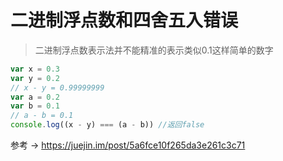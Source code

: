 # 二进制浮点数和四舍五入错误

>二进制浮点数表示法并不能精准的表示类似0.1这样简单的数字

```js
var x = 0.3
var y = 0.2
// x - y = 0.99999999
var a = 0.2
var b = 0.1
// a - b = 0.1
console.log((x - y) === (a - b)) //返回false
```
参考 -> https://juejin.im/post/5a6fce10f265da3e261c3c71

